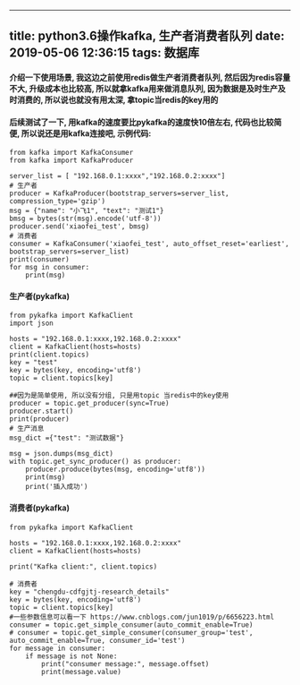 
---
title: python3.6操作kafka, 生产者消费者队列
date: 2019-05-06 12:36:15
tags: 数据库
---


#### 介绍一下使用场景, 我这边之前使用redis做生产者消费者队列, 然后因为redis容量不大, 升级成本也比较高, 所以就拿kafka用来做消息队列, 因为数据是及时生产及时消费的, 所以说也就没有用太深, 拿topic当redis的key用的 

#### 后续测试了一下, 用kafka的速度要比pykafka的速度快10倍左右, 代码也比较简便, 所以说还是用kafka连接吧, 示例代码:
```
from kafka import KafkaConsumer
from kafka import KafkaProducer

server_list = [ "192.168.0.1:xxxx","192.168.0.2:xxxx"]
# 生产者
producer = KafkaProducer(bootstrap_servers=server_list, compression_type='gzip')
msg = {"name": "小飞1", "text": "测试1"}
bmsg = bytes(str(msg).encode('utf-8'))
producer.send('xiaofei_test', bmsg)
# 消费者
consumer = KafkaConsumer('xiaofei_test', auto_offset_reset='earliest', bootstrap_servers=server_list)
print(consumer)
for msg in consumer:
    print(msg)

```


#### 生产者(pykafka)

```
from pykafka import KafkaClient
import json

hosts = "192.168.0.1:xxxx,192.168.0.2:xxxx"
client = KafkaClient(hosts=hosts)
print(client.topics)
key = "test"
key = bytes(key, encoding='utf8')
topic = client.topics[key]

##因为是简单使用, 所以没有分组, 只是用topic 当redis中的key使用
producer = topic.get_producer(sync=True)
producer.start()
print(producer)
# 生产消息
msg_dict ={"test": "测试数据"}

msg = json.dumps(msg_dict)
with topic.get_sync_producer() as producer:
    producer.produce(bytes(msg, encoding='utf8'))
    print(msg)
    print('插入成功')
```



#### 消费者(pykafka)

```
from pykafka import KafkaClient

hosts = "192.168.0.1:xxxx,192.168.0.2:xxxx"
client = KafkaClient(hosts=hosts)

print("Kafka client:", client.topics)

# 消费者
key = "chengdu-cdfgjtj-research_details"
key = bytes(key, encoding='utf8')
topic = client.topics[key]
#一些参数信息可以看一下 https://www.cnblogs.com/jun1019/p/6656223.html
consumer = topic.get_simple_consumer(auto_commit_enable=True)
# consumer = topic.get_simple_consumer(consumer_group='test', auto_commit_enable=True, consumer_id='test')
for message in consumer:
    if message is not None:
        print("consumer message:", message.offset)
        print(message.value)
```

    